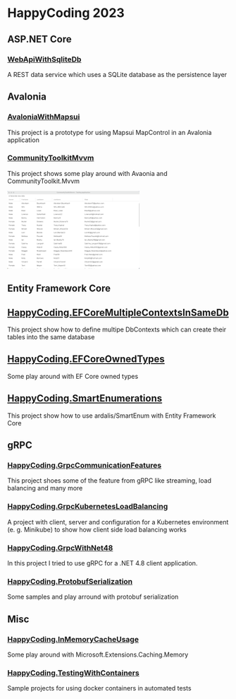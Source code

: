 # HappyCoding 2023
## ASP.NET Core
### [WebApiWithSqliteDb](HappyCoding.WebApiWithSqliteDb)
A REST data service which uses a SQLite database as the persistence layer

## Avalonia
### [AvaloniaWithMapsui](HappyCoding.AvaloniaWithMapsui)
This project is a prototype for using Mapsui MapControl in an Avalonia application

### [CommunityToolkitMvvm](HappyCoding.CommunityToolkitMvvm)
This project shows some play around with Avaonia and CommunityToolkit.Mvvm

![ResourceImage](HappyCoding.CommunityToolkitMvvm/screenshot.png)

## Entity Framework Core
## [HappyCoding.EFCoreMultipleContextsInSameDb](HappyCoding.EFCoreMultipleContextsInSameDb)
This project show how to define multipe DbContexts which can create their tables into the same database

## [HappyCoding.EFCoreOwnedTypes](HappyCoding.EFCoreOwnedTypes)
Some play around with EF Core owned types

## [HappyCoding.SmartEnumerations](HappyCoding.SmartEnumerations)
This project show how to use ardalis/SmartEnum with Entity Framework Core

## gRPC
### [HappyCoding.GrpcCommunicationFeatures](HappyCoding.GrpcCommunicationFeatures)
This project shoes some of the feature from gRPC like streaming, load balancing and many more

### [HappyCoding.GrpcKubernetesLoadBalancing](HappyCoding.GrpcKubernetesLoadBalancing)
A project with client, server and configuration for a Kubernetes environment (e. g. Minikube) to show how
client side load balancing works

### [HappyCoding.GrpcWithNet48](HappyCoding.GrpcWithNet48)
In this project I tried to use gRPC for a .NET 4.8 client application.

### [HappyCoding.ProtobufSerialization](HappyCoding.ProtobufSerialization)
Some samples and play arround with protobuf serialization

## Misc
### [HappyCoding.InMemoryCacheUsage](HappyCoding.InMemoryCacheUsage)
Some play around with Microsoft.Extensions.Caching.Memory

### [HappyCoding.TestingWithContainers](HappyCoding.TestingWithContainers)
Sample projects for using docker containers in automated tests